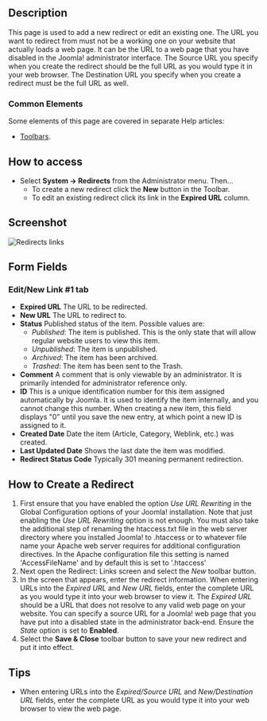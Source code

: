 <!-- Filename: Help4.x:Redirects:_New_or_Edit / Display title: Redirects: New or Edit -->

## Description

This page is used to add a new redirect or edit an existing one. The
URL you want to redirect from must not be a working one on your website
that actually loads a web page. It can be the URL to a web page that
you have disabled in the Joomla! administrator interface. The
Source URL you specify when you create the redirect should be the full
URL as you would type it in your web browser. The Destination URL you
specify when you create a redirect must be the full URL as well.

### Common Elements

Some elements of this page are covered in separate Help articles:

* [Toolbars](jdocmanual?article=help/common-elements/toolbars).

## How to access

- Select **System → Redirects** from the Administrator menu. Then...
  - To create a new redirect click the **New** button in the Toolbar.
  - To edit an existing redirect click its link in the **Expired URL**
    column.

## Screenshot

![Redirects links](../../../en/images/redirects/redirects-edit.png)

## Form Fields

### Edit/New Link \#1 tab

- **Expired URL** The URL to be redirected.
- **New URL** The URL to redirect to.
- **Status** Published status of the item. Possible values are:
  - *Published*: The item is published. This is the only state that will
    allow regular website users to view this item.
  - *Unpublished*: The item is unpublished.
  - *Archived*: The item has been archived.
  - *Trashed*: The item has been sent to the Trash.
- **Comment** A comment that is only viewable by an administrator. It is
  primarily intended for administrator reference only.
- **ID** This is a unique identification number for this item assigned
  automatically by Joomla. It is used to identify the item internally,
  and you cannot change this number. When creating a new item, this
  field displays "0" until you save the new entry, at which point a new
  ID is assigned to it.
- **Created Date** Date the item (Article, Category, Weblink, etc.) was
  created.
- **Last Updated Date** Shows the last date the item was modified.
- **Redirect Status Code** Typically 301 meaning permanent redirection.

## How to Create a Redirect

1.  First ensure that you have enabled the option *Use URL Rewriting* in
    the Global Configuration options of your Joomla! installation. Note
    that just enabling the *Use URL Rewriting* option is not enough. You
    must also take the additional step of renaming the htaccess.txt file
    in the web server directory where you installed Joomla! to .htaccess
    or to whatever file name your Apache web server requires for
    additional configuration directives. In the Apache configuration
    file this setting is named 'AccessFileName' and by default this is
    set to '.htaccess'
2.  Next open the Redirect: Links screen and select the *New* toolbar button.
3.  In the screen that appears, enter the redirect information. When
    entering URLs into the *Expired URL* and *New URL* fields, enter the
    complete URL as you would type it into your web browser to view it.
    The *Expired URL* should be a URL that does not resolve to any valid
    web page on your website. You can specify a source URL for a Joomla!
    web page that you have put into a disabled state in the
    administrator back-end. Ensure the *State* option is set to
    **Enabled**.
4.  Select the **Save & Close** toolbar button to save your new redirect
    and put it into effect.

## Tips

- When entering URLs into the *Expired/Source URL* and *New/Destination
  URL* fields, enter the complete URL as you would type it into your web
  browser to view the web page.
